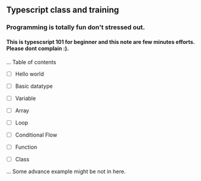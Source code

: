 ## Typescript class and training
### Programming is totally fun don't stressed out.

#### This is typescsript 101 for beginner and this note are few minutes efforts. Please dont complain :).


... Table of contents

- [ ] Hello world
- [ ] Basic datatype
- [ ] Variable
- [ ] Array
- [ ] Loop
- [ ] Conditional Flow
- [ ] Function
- [ ] Class


... Some advance example might be not in here.